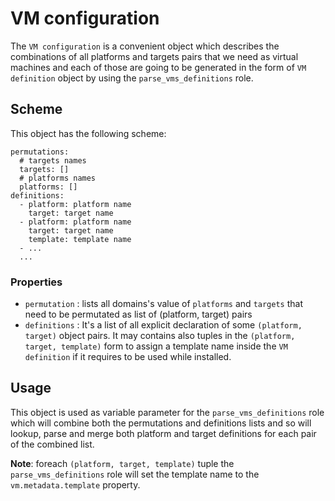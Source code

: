 # VM configuration

The `VM configuration` is a convenient object which describes the combinations of all platforms and targets pairs that we need as virtual machines and each of those are going to be generated in the form of `VM definition` object by using the `parse_vms_definitions` role.

## Scheme 
This object has the following scheme:
```
permutations: 
  # targets names
  targets: [] 
  # platforms names
  platforms: []
definitions: 
  - platform: platform name
    target: target name
  - platform: platform name
    target: target name
    template: template name
  - ...
  ...
```
### Properties

- `permutation` : lists all domains's value of `platforms` and `targets` that need to be permutated as list of (platform, target) pairs
- `definitions` : It's a list of all explicit declaration of some `(platform, target)` object pairs. It may contains also tuples in the `(platform, target, template)` form to assign a template name inside the `VM definition` if it requires to be used while installed.

## Usage
This object is used as variable parameter for the `parse_vms_definitions` role which will combine both the permutations and definitions lists and so will lookup, parse and merge both platform and target definitions for each pair of the combined list.

**Note**: foreach `(platform, target, template)` tuple the `parse_vms_definitions` role will set the template name to the `vm.metadata.template` property.
